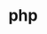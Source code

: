 ---
layout: list
title: php
slug: php
category: devlog
menu: false
order: 1
description: >
  php에 관련된 기술을 담아두는 곳.
---
